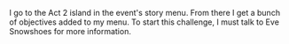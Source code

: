 I go to the Act 2 island in the event's story menu. From there I get a bunch of objectives added to my menu. To start this challenge, I must talk to Eve Snowshoes for more information.

